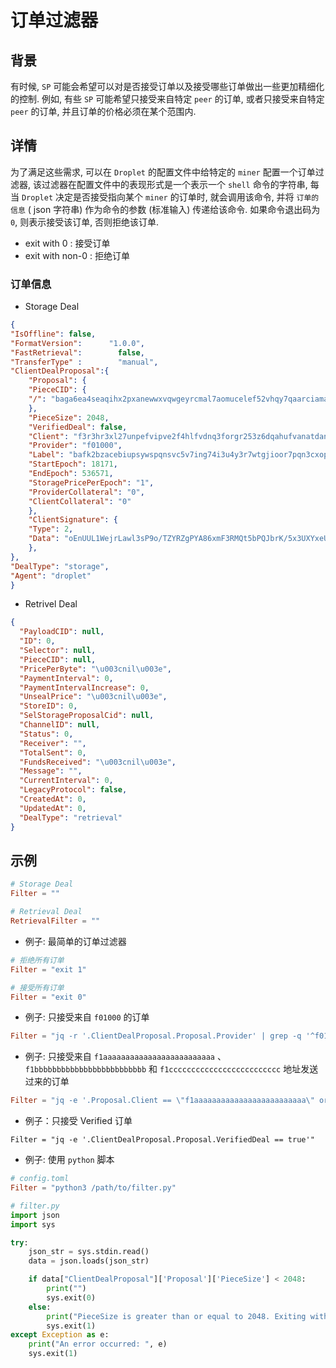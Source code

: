 # 订单过滤器

## 背景

有时候, `SP` 可能会希望可以对是否接受订单以及接受哪些订单做出一些更加精细化的控制. 例如, 有些 `SP` 可能希望只接受来自特定 `peer` 的订单, 或者只接受来自特定 `peer` 的订单, 并且订单的价格必须在某个范围内. 

## 详情

为了满足这些需求, 可以在 `Droplet` 的配置文件中给特定的 `miner` 配置一个订单过滤器, 该过滤器在配置文件中的表现形式是一个表示一个 `shell` 命令的字符串, 每当 `Droplet` 决定是否接受指向某个 `miner` 的订单时, 就会调用该命令, 并将 `订单的信息` ( json 字符串) 作为命令的参数 (标准输入) 传递给该命令. 如果命令退出码为 `0`, 则表示接受该订单, 否则拒绝该订单.

- exit with 0 :  接受订单
- exit with non-0 :  拒绝订单

### 订单信息

- Storage Deal

```json
{
"IsOffline": false,
"FormatVersion":      "1.0.0",
"FastRetrieval":        false,
"TransferType" :        "manual",
"ClientDealProposal":{
    "Proposal": {
    "PieceCID": {
    "/": "baga6ea4seaqihx2pxanewwxvqwgeyrcmal7aomucelef52vhqy7qaarciamaqoq"
    },
    "PieceSize": 2048,
    "VerifiedDeal": false,
    "Client": "f3r3hr3xl27unpefvipve2f4hlfvdnq3forgr253z6dqahufvanatdandxm74zikheccvx74ys7by5vzafq2va",
    "Provider": "f01000",
    "Label": "bafk2bzacebiupsywspqnsvc5v7ing74i3u4y3r7wtgjioor7pqn3cxopq7lo4",
    "StartEpoch": 18171,
    "EndEpoch": 536571,
    "StoragePricePerEpoch": "1",
    "ProviderCollateral": "0",
    "ClientCollateral": "0"
    },
    "ClientSignature": {
    "Type": 2,
    "Data": "oEnUUL1WejrLawl3sP9o/TZYRZgPYA86xmF3RMQt5bPQJbrK/5x3UXYxeUKoIDMjE96fA1GSqfrE14tFl/nMyatPLUvzzZ0ulsPTQVwfb54Mgx0yBSMYTf/O8Bg09MNq"
    },
},
"DealType": "storage",
"Agent": "droplet"
}
```


- Retrivel Deal

```json
{
  "PayloadCID": null,
  "ID": 0,
  "Selector": null,
  "PieceCID": null,
  "PricePerByte": "\u003cnil\u003e",
  "PaymentInterval": 0,
  "PaymentIntervalIncrease": 0,
  "UnsealPrice": "\u003cnil\u003e",
  "StoreID": 0,
  "SelStorageProposalCid": null,
  "ChannelID": null,
  "Status": 0,
  "Receiver": "",
  "TotalSent": 0,
  "FundsReceived": "\u003cnil\u003e",
  "Message": "",
  "CurrentInterval": 0,
  "LegacyProtocol": false,
  "CreatedAt": 0,
  "UpdatedAt": 0,
  "DealType": "retrieval"
}
```


## 示例

```toml
# Storage Deal
Filter = ""

# Retrieval Deal
RetrievalFilter = ""
```

- 例子: 最简单的订单过滤器

```toml
# 拒绝所有订单
Filter = "exit 1"

# 接受所有订单
Filter = "exit 0"
```

- 例子: 只接受来自 `f01000` 的订单

```toml
Filter = "jq -r '.ClientDealProposal.Proposal.Provider' | grep -q '^f01000$'"
```

- 例子: 只接受来自 `f1aaaaaaaaaaaaaaaaaaaaaaaaa` 、 `f1bbbbbbbbbbbbbbbbbbbbbbbbb` 和 `f1ccccccccccccccccccccccccc` 地址发送过来的订单

```toml
Filter = "jq -e '.Proposal.Client == \"f1aaaaaaaaaaaaaaaaaaaaaaaaa\" or .Proposal.Client == \"f1bbbbbbbbbbbbbbbbbbbbbbbbb\" or .Proposal.Client == \"f1ccccccccccccccccccccccccc\"'"
```

- 例子：只接受 Verified 订单

```
Filter = "jq -e '.ClientDealProposal.Proposal.VerifiedDeal == true'"
```

- 例子: 使用 `python` 脚本

```toml
# config.toml
Filter = "python3 /path/to/filter.py"
```

```python
# filter.py
import json
import sys

try:
    json_str = sys.stdin.read()
    data = json.loads(json_str)

    if data["ClientDealProposal"]['Proposal']['PieceSize'] < 2048:
        print("")
        sys.exit(0)
    else:
        print("PieceSize is greater than or equal to 2048. Exiting with code 1.")
        sys.exit(1)
except Exception as e:
    print("An error occurred: ", e)
    sys.exit(1)
```
